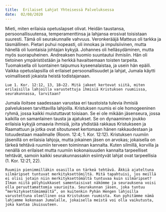 ```yaml
---
title:  Erilaiset Lahjat Yhteisessä Palveluksessa
date:  02/08/2020
---
```


Mieti, miten erilaisia opetuslapset olivat. Heidän taustansa, persoonallisuutensa, temperamenttinsa ja lahjansa erosivat toisistaan suuresti. Tämä oli seurakunnalle vahvuus. Veronkerääjä Matteus oli tarkka ja täsmällinen. Pietari puhui nopeasti, oli innokas ja impulsiivinen, mutta hänellä oli luontaisia johtajan kykyjä. Johannes oli helläsydäminen, mutta myös suorapuheinen. Andreaksen huomio suuntautui ihmisiin. Hän oli tietoinen ympäristöstään ja herkkä havaitsemaan toisten tarpeita. Tuomaksella oli luontainen taipumus kyseenalaistaa, ja usein hän epäili. Vaikka opetuslapsilla oli erilaiset persoonallisuudet ja lahjat, Jumala käytti voimallisesti jokaista heistä todistajanaan.

`Lue 1. Kor. 12:12, 13, 18–22. Mitä jakeet kertovat siitä, miten erilaisilla lahjoilla varustettuja ihmisiä Kristuksen ruumiissa, seurakunnassa, tarvitaan?`

Jumala iloitsee saadessaan varustaa eri taustoista tulevia ihmisiä palvelukseen tarvittavilla lahjoilla. Kristuksen ruumis ei ole homogeeninen ryhmä, jossa kaikki muistuttavat toi­siaan. Se ei ole mikään jäsenseura, jossa kaikilla on samanlainen tausta ja ajatukset. Se on dynaaminen joukko erilaisia kykyjä omaavia ihmisiä, joita yhdistää rakkaus Kristukseen ja Raamattuun ja jotka ovat sitoutuneet kertomaan hänen rakkaudestaan ja totuudestaan maailmalle (Room. 12:4; 1. Kor. 12:12). Kristuksen ruumiin jäsenillä on erilaisia lahjoja, mutta jokainen jäsen on arvokas; jokaisella on tärkeä tehtävä ruumiin terveen toiminnan kannalta. Kuten silmillä, korvilla ja nenällä on erilaiset mutta ruumiin kokonaisuuden kannalta tarpeelliset tehtävät, samoin kaikki seurakunnassakin esiintyvät lahjat ovat tarpeellisia (1. Kor. 12:21, 22).

`Ruumiin pienimmilläkin osasilla on tärkeä tehtävä. Äkkiä ajateltuna silmäripset tuntuvat merkityksettömiltä. Mitä tapahtuisi, jos meillä ei olisi jotain niin merkityksettömältä tuntuvaa kuin silmäripset? Ilman niitä pölyhiukkaset samentaisivat näkömme ja seurauksena voisi olla peruuttamattomia vaurioita. Seurakunnan jäsen, joka tuntuu ”merkityksettömimmältä”, on kuitenkin Pyhän Hengen lahjoilla varustettuna oleellinen osa Kristuksen ruumista. Kun pyhitämme nämä lahjamme kokonaan Jumalalle, jokaisella meistä voi olla vaikutusta, joka kantaa ikuisuuteen.`